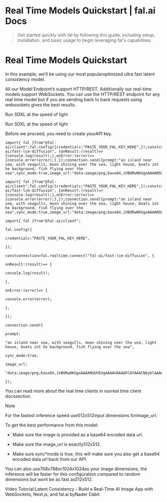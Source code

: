 # Real Time Models Quickstart | fal.ai Docs


> Get started quickly with fal by following this guide, including setup, installation, and basic usage to begin leveraging fal's capabilities.


# Real Time Models Quickstart

In this example, we’ll be using our most popularoptimized ultra fast latent consistency model.

All our Model Endpoint’s support HTTP/REST. Additionally our real-time models support WebSockets. You can use the HTTP/REST endpoint for any real time model but if you are sending back to back requests using websockets gives the best results.

Run SDXL at the speed of light

Run SDXL at the speed of light

Before we proceed, you need to create yourAPI key.

```
import{ fal }from"@fal-ai/client";fal.config({credentials:"PASTE_YOUR_FAL_KEY_HERE",});constconnection=fal.realtime.connect("fal-ai/fast-lcm-diffusion", {onResult:(result)=> {console.log(result);},onError:(error)=> {console.error(error);},});connection.send({prompt:"an island near sea, with seagulls, moon shining over the sea, light house, boats int he background, fish flying over the sea",sync_mode:true,image_url:"data:image/png;base64,iVBORw0KGgoAAAANSUhEUgAAAAUAAAAFCAYAAACNbyblAAAAHElEQVQI12P4//8/w38GIAXDIBKE0DHxgljNBAAO9TXL0Y4OHwAAAABJRU5ErkJggg==",});
```

```
import{ fal }from"@fal-ai/client";fal.config({credentials:"PASTE_YOUR_FAL_KEY_HERE",});constconnection=fal.realtime.connect("fal-ai/fast-lcm-diffusion", {onResult:(result)=> {console.log(result);},onError:(error)=> {console.error(error);},});connection.send({prompt:"an island near sea, with seagulls, moon shining over the sea, light house, boats int he background, fish flying over the sea",sync_mode:true,image_url:"data:image/png;base64,iVBORw0KGgoAAAANSUhEUgAAAAUAAAAFCAYAAACNbyblAAAAHElEQVQI12P4//8/w38GIAXDIBKE0DHxgljNBAAO9TXL0Y4OHwAAAABJRU5ErkJggg==",});
```

```
import{ fal }from"@fal-ai/client";
```

```
fal.config({
```

```
credentials:"PASTE_YOUR_FAL_KEY_HERE",
```

```
});
```

```
constconnection=fal.realtime.connect("fal-ai/fast-lcm-diffusion", {
```

```
onResult:(result)=> {
```

```
console.log(result);
```

```
},
```

```
onError:(error)=> {
```

```
console.error(error);
```

```
},
```

```
});
```

```
connection.send({
```

```
prompt:
```

```
"an island near sea, with seagulls, moon shining over the sea, light house, boats int he background, fish flying over the sea",
```

```
sync_mode:true,
```

```
image_url:
```

```
"data:image/png;base64,iVBORw0KGgoAAAANSUhEUgAAAAUAAAAFCAYAAACNbyblAAAAHElEQVQI12P4//8/w38GIAXDIBKE0DHxgljNBAAO9TXL0Y4OHwAAAABJRU5ErkJggg==",
```

```
});
```

You can read more about the real time clients in ourreal time client docssection.

Note

For the fastest inference speed use512x512input dimensions forimage_url.

To get the best performance from this model:

- Make sure the image is provided as a base64 encoded data url.

- Make sure the image_url is exactly512x512.

- Make sure sync*mode is true, this will make sure you also get a base64 encoded data url back from our API.

You can also use768x768or1024x1024as your image dimensions, the inference will be faster for this configuration compared to random dimensions but wont be as fast as512x512.

Video Tutorial:Latent Consistency - Build a Real-Time AI Image App with WebSockets, Next.js, and fal.ai byNader Dabit